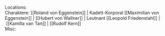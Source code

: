 Locations:  
Charaktere: [[Roland von Eggenstein]] | Kadett-Korporal [[Maximilian von Eggenstein]] | [[Hubert von Wallner]] | Leutnant [[Leopold Friedenstahl]] | [[Kamilla van Tan]] | [[Rudolf Kern]]  
Misc:
